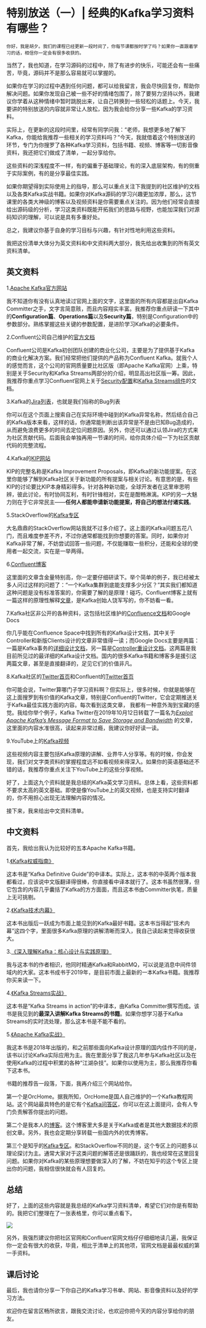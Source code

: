 # 特别放送（一）| 经典的Kafka学习资料有哪些？

    你好，我是胡夕。我们的课程已经更新一段时间了，你每节课都按时学了吗？如果你一直跟着学习的话，相信你一定会有很多收获的。

当然了，我也知道，在学习源码的过程中，除了有进步的快乐，可能还会有一些痛苦，毕竟，源码并不是那么容易就可以掌握的。

如果你在学习的过程中遇到任何问题，都可以给我留言，我会尽快回复你，帮助你解决问题。如果你发现自己被一些不好的情绪包围了，除了要努力坚持以外，我建议你学着从这种情绪中暂时跳脱出来，让自己转换到一些轻松的话题上。今天，我要讲的特别放送的内容就非常让人放松，因为我会给你分享一些Kafka的学习资料。

实际上，在更新的这段时间里，经常有同学问我：“老师，我想更多地了解下Kafka，你能给我推荐一些相关的学习资料吗？”今天，我就借着这个特别放送的环节，专门为你搜罗了各种Kafka学习资料，包括书籍、视频、博客等一切影音像资料，我还把它们做成了清单，一起分享给你。

这些资料的深浅程度不一样，有的偏重于基础理论，有的深入底层架构，有的侧重于实际案例，有的是分享最佳实践。

如果你期望得到实际使用上的指导，那么可以重点关注下我提到的社区维护的文档以及各类Kafka实战书籍。如果你对Kafka源码的学习兴趣更加浓厚，那么，这节课里的各类大神级的博客以及视频资料是你需要重点关注的。因为他们经常会直接给出源码级的分析，学习这类资料既能开拓我们的思路与视野，也能加深我们对源码知识的理解，可以说是具有多重好处。

总之，我建议你基于自身的学习目标与兴趣，有针对性地利用这些资料。

我把这份清单大体分为英文资料和中文资料两大部分，我先给出收集到的所有英文资料清单。

## 英文资料

1.[Apache Kafka官方网站](https://kafka.apache.org/documentation/)

我不知道你有没有认真地读过官网上面的文字，这里面的所有内容都是出自Kafka Committer之手，文字言简意赅，而且内容翔实丰富。我推荐你重点研读一下其中的**Configuration篇**、**Operations篇**以及**Security篇**，特别是Configuration中的参数部分。熟练掌握这些关键的参数配置，是进阶学习Kafka的必要条件。

2.Confluent公司自己维护的[官方文档](http://docs.confluent.io/current/)

Confluent公司是Kafka初创团队创建的商业化公司，主要是为了提供基于Kafka的商业化解决方案。我们经常把他们提供的产品称为Confluent Kafka。就我个人的感觉而言，这个公司的官网质量要比社区版（即Apache Kafka官网）上乘，特别是关于Security和Kafka Streams两部分的介绍，明显高出社区版一筹。因此，我推荐你重点学习Confluent官网上关于[Security配置](https://docs.confluent.io/current/security/index.html)和[Kafka Streams组件](https://docs.confluent.io/current/streams/index.html)的文档。

3.Kafka的[Jira列表](https://issues.apache.org/jira/issues/?filter=-4&jql=project%20%3D%20KAFKA%20ORDER%20BY%20created%20DESC)，也就是我们俗称的Bug列表

你可以在这个页面上搜索自己在实际环境中碰到的Kafka异常名称，然后结合自己的Kafka版本来看，这样的话，你通常能判断出该异常是不是由已知Bug造成的，从而避免浪费更多的时间去定位问题原因。另外，你还可以通过认领Jira的方式来为社区贡献代码。后面我会单独再用一节课的时间，给你具体介绍一下为社区贡献代码的完整流程。

4.Kafka的[KIP网站](https://cwiki.apache.org/confluence/display/KAFKA/Kafka+Improvement+Proposals)

KIP的完整名称是Kafka Improvement Proposals，即Kafka的新功能提案。在这里你能够了解到Kafka社区关于新功能的所有提案与相关讨论。有意思的是，有些KIP的讨论要比KIP本身精彩得多。针对各种新功能，全球开发者在这里审思明辨，彼此讨论，有时协同互利，有时针锋相对，实在是酣畅淋漓。KIP的另一大魅力则在于它非常民主——**任何人都能申请新功能提案，将自己的想法付诸实践**。

5.StackOverflow的[Kafka专区](https://stackoverflow.com/questions/tagged/apache-kafka?sort=newest&pageSize=15)

大名鼎鼎的StackOverflow网站我就不过多介绍了。这上面的Kafka问题五花八门，而且难度参差不齐，不过你通常都能找到你想要的答案。同时，如果你对Kafka非常了解，不妨尝试回答一些问题，不仅能赚取一些积分，还能和全球的使用者一起交流，实在是一举两得。

6.[Confluent博客](https://www.confluent.io/blog/)

这里面的文章含金量特别高，你一定要仔细研读下。举个简单的例子，我已经被太多人问过这样的问题了：“一个Kafka集群到底能支撑多少分区？”其实我们都知道这种问题是没有标准答案的，你需要了解的是原理！碰巧，Confluent博客上就有一篇这样的原理性解释[文章](https://www.confluent.jp/blog/apache-kafka-supports-200k-partitions-per-cluster/)，是Kafka创始人饶军写的，你不妨看一看。

7.Kafka社区非公开的各种资料，这包括社区维护的[Confluence文档](https://cwiki.apache.org/confluence/display/KAFKA/Index)和Google Docs

你几乎能在Confluence Space中找到所有的Kafka设计文档，其中关于Controller和新版Clients设计的文章非常值得一读；而Google Docs主要是两篇：一篇是Kafka事务的[详细设计文档](https://docs.google.com/document/d/11Jqy_GjUGtdXJK94XGsEIK7CP1SnQGdp2eF0wSw9ra8/edit)，另一篇是[Controller重设计文档](https://docs.google.com/document/d/1rLDmzDOGQQeSiMANP0rC2RYp_L7nUGHzFD9MQISgXYM/edit)。这两篇是我目前所见过的最详细的Kafka设计文档。国内的很多Kafka书籍和博客多是援引这两篇文章，甚至是直接翻译的，足见它们的价值非凡。

8.Kafka社区的[Twitter首页](https://twitter.com/apachekafka)和Confluent的[Twitter首页](https://twitter.com/confluentinc)

你可能会说，Twitter算哪门子学习资料啊？但实际上，很多时候，你就是能够在这上面搜罗到有价值的Kafka文章，特别是Confluent的Twitter，它会定期推送关于Kafka最佳实践方面的内容。每次看到这类文章， 我都有一种意外淘到宝藏的感觉。我给你举个例子，Kafka Twitter在2019年10月12日转载了一篇名为[_Exploit Apache Kafka’s Message Format to Save Storage and Bandwidth_](https://medium.com/swlh/exploit-apache-kafkas-message-format-to-save-storage-and-bandwidth-7e0c533edf26) 的文章，这里面的内容水准很高，读起来非常过瘾，我建议你好好读一读。

9.YouTube上的[Kafka视频](https://www.youtube.com/results?search_query=apache+kafka&sp=EgIIAw%253D%253D)

这些视频内容主要包括Kafka原理的讲解、业界牛人分享等。有的时候，你会发现，我们对文字类资料的掌握程度远不如看视频来得深入。如果你的英语基础还不错的话，我推荐你重点关注下YouTube上的这些分享视频。

好了，上面这九个资料就是我总结的Kafka英文学习资料。总体上看，这些资料都不要求太高的英文基础。即使是像YouTube上的英文视频，也是支持实时翻译的，你不用担心出现无法理解内容的情况。

接下来，我来给出中文资料清单。

## 中文资料

首先，我给出我认为比较好的五本Apache Kafka书籍。

1.[《Kafka权威指南》](https://book.douban.com/subject/27665114/)

这本书是“Kafka Definitive Guide”的中译本。实际上，这本书的中英两个版本我都看过，应该说中文版翻译得很棒，你直接看中译本就行了。这本书虽然很薄，但它包含的内容几乎囊括了Kafka的方方面面，而且这本书由Committer执笔，质量上无可挑剔。

2.[《Kafka技术内幕》](https://book.douban.com/subject/27179953/)

这本书出版后一跃成为市面上能见到的Kafka最好书籍。这本书当得起“技术内幕”这四个字，里面很多Kafka原理的讲解清晰而深入，我自己读起来觉得收获很大。

3.[《深入理解Kafka：核心设计与实践原理》](https://book.douban.com/subject/30437872/)

我与这本书的作者相识，他同时精通Kafka和RabbitMQ，可以说是消息中间件领域内的大家。这本书成书于2019年，是目前市面上最新的一本Kafka书籍。我推荐你买来读一下。

4.[《Kafka Streams实战》](https://book.douban.com/subject/33425155/)

这本书是“Kafka Streams in action”的中译本，由Kafka Committer撰写而成。该书是我见到的**最深入讲解Kafka Streams的书籍**。如果你想学习基于Kafka Streams的实时流处理，那么这本书是不能不看的。

5.[《Apache Kafka实战》](https://book.douban.com/subject/30221096/)

我这本书是2018年出版的，和之前那些面向Kafka设计原理的国内佳作不同的是，该书以讨论Kafka实际应用为主。我在里面分享了我这几年参与Kafka社区以及在使用Kafka的过程中积累的各种“江湖杂技”。如果你以使用为主，那么我推荐你看下这本书。

书籍的推荐告一段落，下面，我再介绍三个网站给你。

第一个是OrcHome。据我所知，OrcHome是国人自己维护的一个Kafka教程网站。这个网站最具特色的是它有个[Kafka问答区](https://www.orchome.com/kafka/issues)，你可以在这上面提问，会有人专门负责解答你提出的问题。

第二个是我本人的[博客](https://www.cnblogs.com/huxi2b/)。这个博客里大多是关于Kafka或者是其他大数据技术的原创文章。另外，我也会定期分享转载一些国内外的优秀博客。

第三个是知乎的[Kafka专区](https://www.zhihu.com/topic/20012159/newest)。和StackOverflow不同的是，这个专区上的问题多以理论探讨为主。通常大家对于这类问题的解答还是很踊跃的，我也经常在这里回复问题。如果你对Kafka的某些原理想要做深入的了解，不妨在知乎的这个专区上提出你的问题，我相信很快就会有人回复的。

## 总结

好了，上面的这些内容就是我总结的Kafka学习资料清单，希望它们对你是有帮助的。我把它们整理在了一张表格里，你可以重点看下。

![](https://static001.geekbang.org/resource/image/4d/b9/4d773e45c4a3f86c5d9e86bb4a7ac7b9.jpg)

另外，我强烈建议你把社区官网和Confluent官网文档仔仔细细地读几遍，我保证你一定会有很大的收获，毕竟，相比于清单上的其他项，官网文档是最最权威的第一手资料。

## 课后讨论

最后，我也请你分享一下你自己的Kafka学习书单、网站、影音像资料以及好的学习方法。

欢迎你在留言区畅所欲言，跟我交流讨论，也欢迎你把今天的内容分享给你的朋友。
    